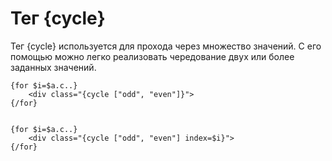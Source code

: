 Тег {cycle}
===========

Тег {cycle} используется для прохода через множество значений.
С его помощью можно легко реализовать чередование двух или более заданных значений.

```smarty
{for $i=$a.c..}
    <div class="{cycle ["odd", "even"]}">
{/for}


{for $i=$a.c..}
    <div class="{cycle ["odd", "even"] index=$i}">
{/for}
```